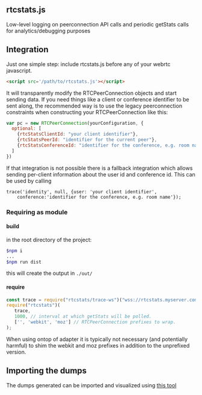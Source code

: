 ## rtcstats.js
Low-level logging on peerconnection API calls and periodic getStats calls for analytics/debugging purposes

## Integration
Just one simple step: include rtcstats.js before any of your webrtc javascript.
```html
<script src='/path/to/rtcstats.js'></script>
```

It will transparently modify the RTCPeerConnection objects and start sending data.
If you need things like a client or conference identifier to be sent along, the recommended way is to use the legacy peerconnection constraints when constructing your RTCPeerConnection like this:

```javascript
var pc = new RTCPeerConnection(yourConfiguration, {
  optional: [
    {rtcStatsClientId: "your client identifier"},
    {rtcStatsPeerId: "identifier for the current peer"},
    {rtcStatsConferenceId: "identifier for the conference, e.g. room name"}
  ]
})
```

If that integration is not possible there is a fallback integration which allows
sending per-client information about the user id and conference id. This
can be used by calling
```
trace('identity', null, {user: 'your client identifier',
    conference:'identifier for the conference, e.g. room name'});
```

### Requiring as module

#### build

in the root directory of the project:

```bash
$npm i
...
$npm run dist
```

this will create the output in `./out/`

#### require

```javascript
const trace = require("rtcstats/trace-ws")("wss://rtcstats.myserver.com"); // url-to-your-websocket-server
require("rtcstats")(
   trace,
   1000, // interval at which getStats will be polled.
   ['', 'webkit', 'moz'] // RTCPeerConnection prefixes to wrap.
);
```

When using ontop of adapter it is typically not necessary (and potentially harmful) to shim the webkit and moz prefixes in addition to the unprefixed version.

## Importing the dumps
The dumps generated can be imported and visualized using [this tool](https://fippo.github.io/webrtc-dump-importer/rtcstats)
